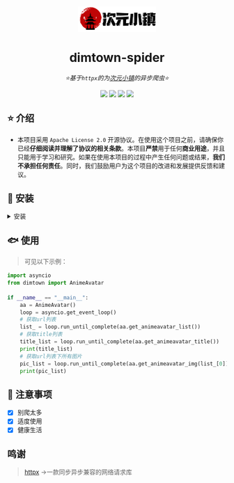 <div align="center">

<a href="https://dimtown.com"><img src="./ico/ico.png" width="180" alt="Logo"></a>

</div>

<div align="center">

# dimtown-spider

_⭐基于`httpx`的为[次元小镇](https://dimtown.com)的异步爬虫⭐_

</div>

<div align="center">
<a href="https://www.python.org/downloads/release/python-390/"><img src="https://img.shields.io/badge/python-3.9+-blue"></a>  <a href=""><img src="https://img.shields.io/badge/QQ-1141538825-yellow"></a> <a href="https://github.com/Cvandia/dimtown-spider/blob/main/LICENSE"><img src="https://img.shields.io/badge/license-Apache License 2.0-blue"></a> <a href="https://pypi.org/project/httpx/"><img src="https://img.shields.io/badge/httpx-0.23+-gree"></a>
</div>

## ⭐ 介绍

- 本项目采用 `Apache License 2.0` 开源协议。在使用这个项目之前，请确保你已经**仔细阅读并理解了协议的相关条款**。本项目**严禁**用于任何**商业用途**，并且只能用于学习和研究。如果在使用本项目的过程中产生任何问题或结果，**我们不承担任何责任**。同时，我们鼓励用户为这个项目的改进和发展提供反馈和建议。

## 🦈 安装

<details>
<summary>安装</summary>
 
 pip 安装

 `pip install dimtown-spider -U`
 
 poetry 安装

 `poetry add dimtown-spider`

</details>

## 🐟 使用

> 可见以下示例：

```python
import asyncio
from dimtown import AnimeAvatar

if __name__ == "__main__":
    aa = AnimeAvatar()
    loop = asyncio.get_event_loop()
    # 获取url列表
    list_ = loop.run_until_complete(aa.get_animeavatar_list())
    # 获取title列表
    title_list = loop.run_until_complete(aa.get_animeavatar_title())
    print(title_list)
    # 获取url列表下所有图片
    pic_list = loop.run_until_complete(aa.get_animeavatar_img(list_[0]))
    print(pic_list)

```

## 🐖 注意事项
 - [x] 别爬太多
 - [x] 适度使用
 - [x] 健康生活

 ## 鸣谢

 > [httpx](https://pypi.org/project/httpx) ->一款同步异步兼容的网络请求库
